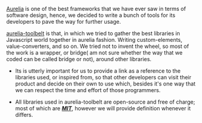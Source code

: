 

[Aurelia](http://aurelia.io/) is one of the best frameworks that we have ever saw in terms of software design, hence, we decided to write a bunch of tools for its developers to pave the way for further usage.

[aurelia-toolbelt](https://github.com/shahabganji/aurelia-toolbelt) is that, in which we tried to gather the best libraries in Javascript world together in aurelia fashion. Writing custom-elements, value-converters, and so on. We tried not to invent the wheel, so most of the work is a wrapper, or bridge( am not sure whether the way that we coded can be called bridge or not), around other libraries. 


* Its is utterly important for us to provide a link as a reference to the libraries used, or inspired from, so that other developers can visit their product and decide on their own to use which, besides it's one way that we can respect the time and effort of those programmers.

* All libraries used in aurelia-toolbelt are open-source and free of charge; most of which are **_[MIT](https://opensource.org/licenses/MIT)_**, however we will provide  definition whenever it differs.
